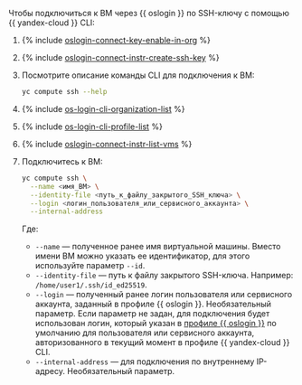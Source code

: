 Чтобы подключиться к ВМ через {{ oslogin }} по SSH-ключу с помощью {{ yandex-cloud }} CLI:

1. {% include [oslogin-connect-key-enable-in-org](../../_includes/compute/oslogin-connect-key-enable-in-org.md) %}
1. {% include [oslogin-connect-instr-create-ssh-key](../../_includes/compute/oslogin-connect-instr-create-ssh-key.md) %}
1. Посмотрите описание команды CLI для подключения к ВМ:

    ```bash
    yc compute ssh --help
    ```
1. {% include [os-login-cli-organization-list](../../_includes/organization/os-login-cli-organization-list.md) %}
1. {% include [os-login-cli-profile-list](../../_includes/organization/os-login-cli-profile-list.md) %}
1. {% include [oslogin-connect-instr-list-vms](../../_includes/compute/oslogin-connect-instr-list-vms.md) %}
1. Подключитесь к ВМ:

    ```bash
    yc compute ssh \
      --name <имя_ВМ> \
      --identity-file <путь_к_файлу_закрытого_SSH_ключа> \
      --login <логин_пользователя_или_сервисного_аккаунта> \
      --internal-address
    ```

    Где:
    * `--name` — полученное ранее имя виртуальной машины. Вместо имени ВМ можно указать ее идентификатор, для этого используйте параметр `--id`.
    * `--identity-file` — путь к файлу закрытого SSH-ключа. Например: `/home/user1/.ssh/id_ed25519`.
    * `--login` — полученный ранее логин пользователя или сервисного аккаунта, заданный в профиле {{ oslogin }}. Необязательный параметр. Если параметр не задан, для подключения будет использован логин, который указан в [профиле {{ oslogin }}](../../organization/concepts/os-login.md#os-login-profiles) по умолчанию для пользователя или сервисного аккаунта, авторизованного в текущий момент в профиле {{ yandex-cloud }} CLI.
    * `--internal-address` — для подключения по внутреннему IP-адресу. Необязательный параметр.